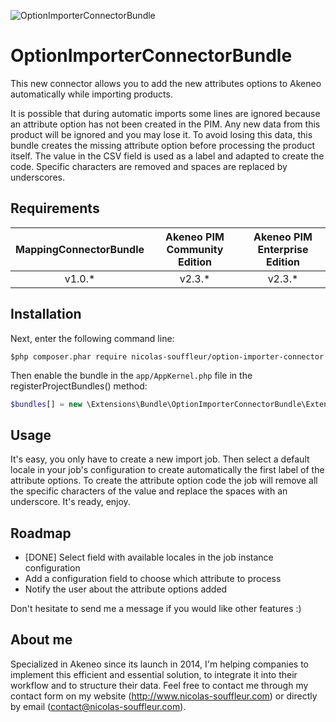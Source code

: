 ![OptionImporterConnectorBundle](doc/ProductOptions.png)

OptionImporterConnectorBundle
==========================

This new connector allows you to add the new attributes options to Akeneo automatically while importing products.

It is possible that during automatic imports some lines are ignored 
because an attribute option has not been created in the PIM. Any new 
data from this product will be ignored and you may lose it. 
To avoid losing this data, this bundle creates the missing attribute option before processing the product itself. The value in the CSV field is used as a label and adapted to create the code. Specific characters are removed and spaces are replaced by underscores.

## Requirements

| MappingConnectorBundle     | Akeneo PIM Community Edition | Akeneo PIM Enterprise Edition |
|:------------------------------:|:----------------------------:|:-----------------------------:|
| v1.0.*                         | v2.3.*                         | v2.3.*                              |

## Installation

Next, enter the following command line:
```console
$php composer.phar require nicolas-souffleur/option-importer-connector
```

Then enable the bundle in the ```app/AppKernel.php``` file in the registerProjectBundles() method:
```php
$bundles[] = new \Extensions\Bundle\OptionImporterConnectorBundle\ExtensionsOptionImporterConnectorBundle()
```

## Usage

It's easy, you only have to create a new import job.
Then select a default locale in your job's configuration to create automatically the first label of the attribute options.
To create the attribute option code the job will remove all the specific characters of the value and replace the spaces with an underscore.
It's ready, enjoy. 

## Roadmap
* [DONE] Select field with available locales in the job instance configuration
* Add a configuration field to choose which attribute to process
* Notify the user about the attribute options added

Don't hesitate to send me a message if you would like other features :)

## About me
Specialized in Akeneo since its launch in 2014, I'm helping companies to implement this efficient and essential solution, to integrate it into their workflow and to structure their data. Feel free to contact me through my contact form on my website (http://www.nicolas-souffleur.com) or directly by email (contact@nicolas-souffleur.com).

